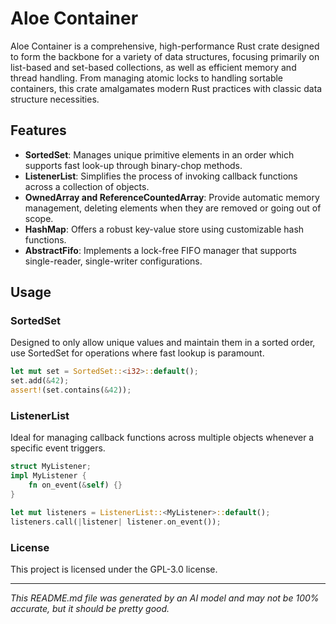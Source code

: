 # Aloe Container

Aloe Container is a comprehensive, high-performance Rust crate designed to form the backbone for a variety of data structures, focusing primarily on list-based and set-based collections, as well as efficient memory and thread handling. From managing atomic locks to handling sortable containers, this crate amalgamates modern Rust practices with classic data structure necessities.

## Features

- **SortedSet**: Manages unique primitive elements in an order which supports fast look-up through binary-chop methods.
- **ListenerList**: Simplifies the process of invoking callback functions across a collection of objects.
- **OwnedArray and ReferenceCountedArray**: Provide automatic memory management, deleting elements when they are removed or going out of scope.
- **HashMap**: Offers a robust key-value store using customizable hash functions.
- **AbstractFifo**: Implements a lock-free FIFO manager that supports single-reader, single-writer configurations.

## Usage

### SortedSet
Designed to only allow unique values and maintain them in a sorted order, use SortedSet for operations where fast lookup is paramount.

```rust
let mut set = SortedSet::<i32>::default();
set.add(&42);
assert!(set.contains(&42));
```

### ListenerList
Ideal for managing callback functions across multiple objects whenever a specific event triggers.

```rust
struct MyListener;
impl MyListener {
    fn on_event(&self) {}
}

let mut listeners = ListenerList::<MyListener>::default();
listeners.call(|listener| listener.on_event());
```

### License

This project is licensed under the GPL-3.0 license.

---

*This README.md file was generated by an AI model and may not be 100% accurate, but it should be pretty good.*